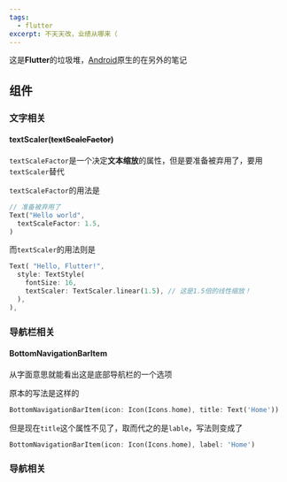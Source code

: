 ```yaml
---
tags:
  - flutter
excerpt: 不天天改，业绩从哪来（
---
```

这是**Flutter**的垃圾堆，[Android](../至于kotlin/历史的垃圾堆·其一.md)原生的在另外的笔记

## 组件

### 文字相关

#### textScaler(~~textScaleFactor~~)

`textScaleFactor`是一个决定**文本缩放**的属性，但是要准备被弃用了，要用`textScaler`替代

`textScaleFactor`的用法是

```dart
// 准备被弃用了
Text("Hello world",
  textScaleFactor: 1.5,
)
```
而`textScaler`的用法则是

```dart
Text( "Hello, Flutter!", 
  style: TextStyle( 
    fontSize: 16, 
    textScaler: TextScaler.linear(1.5), // 这是1.5倍的线性缩放！
  ), 
),
```

### 导航栏相关

#### BottomNavigationBarItem

从字面意思就能看出这是底部导航栏的一个选项

原本的写法是这样的

```dart
BottomNavigationBarItem(icon: Icon(Icons.home), title: Text('Home'))
```

但是现在`title`这个属性不见了，取而代之的是`lable`，写法则变成了

```dart
BottomNavigationBarItem(icon: Icon(Icons.home), label: 'Home')
```

### 导航相关

